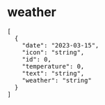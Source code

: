 # weather

<pre class="example microlight"><span class="">[</span><span class="token-not-formatted">
  </span><span class="">{</span><span class="token-not-formatted">
    </span><span class="token-string">"date"</span><span class="">:</span><span class="token-not-formatted"> </span><span class="token-string">"2023-03-15"</span><span class="">,</span><span class="token-not-formatted">
    </span><span class="token-string">"icon"</span><span class="">:</span><span class="token-not-formatted"> </span><span class="token-string">"string"</span><span class="">,</span><span class="token-not-formatted">
    </span><span class="token-string">"id"</span><span class="">:</span><span class="token-not-formatted"> </span><span class="token-not-formatted">0</span><span class="">,</span><span class="token-not-formatted">
    </span><span class="token-string">"temperature"</span><span class="">:</span><span class="token-not-formatted"> </span><span class="token-not-formatted">0</span><span class="">,</span><span class="token-not-formatted">
    </span><span class="token-string">"text"</span><span class="">:</span><span class="token-not-formatted"> </span><span class="token-string">"string"</span><span class="">,</span><span class="token-not-formatted">
    </span><span class="token-string">"weather"</span><span class="">:</span><span class="token-not-formatted"> </span><span class="token-string">"string"</span><span class="token-not-formatted">
  </span><span class="">}</span><span class="token-not-formatted">
</span><span class="">]</span></pre>
